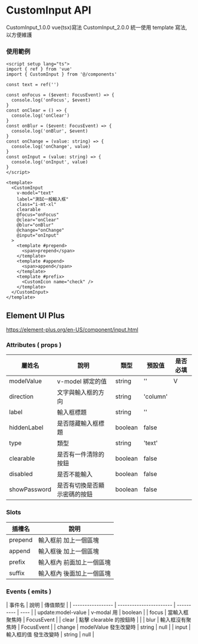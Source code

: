 # CustomInput API
CustomInput_1.0.0 vue(tsx)寫法
CustomInput_2.0.0 統一使用 template 寫法, 以方便維護

### 使用範例

```vue
<script setup lang="ts">
import { ref } from 'vue'
import { CustomInput } from '@/components'

const text = ref('')

const onFocus = ($event: FocusEvent) => {
  console.log('onFocus', $event)
}
const onClear = () => {
  console.log('onClear')
}
const onBlur = ($event: FocusEvent) => {
  console.log('onBlur', $event)
}
const onChange = (value: string) => {
  console.log('onChange', value)
}
const onInput = (value: string) => {
  console.log('onInput', value)
}
</script>

<template>
  <CustomInput
    v-model="text"
    label="測試一般輸入框"
    class="i-mt-xl"
    clearable
    @focus="onFocus"
    @clear="onClear"
    @blur="onBlur"
    @change="onChange"
    @input="onInput"
  >
    <template #prepend>
      <span>prepend</span>
    </template>
    <template #append>
      <span>append</span>
    </template>
    <template #prefix>
      <CustomIcon name="check" />
    </template>
  </CustomInput>
</template>
```

## Element UI Plus

https://element-plus.org/en-US/component/input.html

### Attributes ( props )

| 屬姓名       | 說明                         | 類型    | 預設值   | 是否必填 |
| ------------ | ---------------------------- | ------- | -------- | -------- |
| modelValue   | v-model 綁定的值             | string  | ''       | V        |
| direction    | 文字與輸入框的方向           | string  | 'column' |          |
| label        | 輸入框標題                   | string  | ''       |          |
| hiddenLabel  | 是否隱藏輸入框標題           | boolean | false    |          |
| type         | 類型                         | string  | 'text'   |          |
| clearable    | 是否有一件清除的按鈕         | boolean | false    |          |
| disabled     | 是否不能輸入                 | boolean | false    |          |
| showPassword | 是否有切換是否顯示密碼的按鈕 | boolean | false    |          |

### Slots

| 插槽名  | 說明                      |
| ------- | ------------------------- |
| prepend | 輸入框前 加上一個區塊     |
| append  | 輸入框後 加上一個區塊     |
| prefix  | 輸入框內 前面加上一個區塊 |
| suffix  | 輸入框內 後面加上一個區塊 |

### Events ( emits )

| 事件名            | 說明                    | 傳值類型   |
| ----------------- | ----------------------- | ---------- | ---- |
| update:model-value | v-modal 用              | boolean    |
| focus             | 當輸入框聚焦時          | FocusEvent |
| clear             | 點擊 clearable 的按鈕時 |            |
| blur              | 輸入框沒有聚焦時        | FocusEvent |
| change            | modelValue 發生改變時   | string     | null |
| input             | 輸入框的值 發生改變時   | string     | null |
